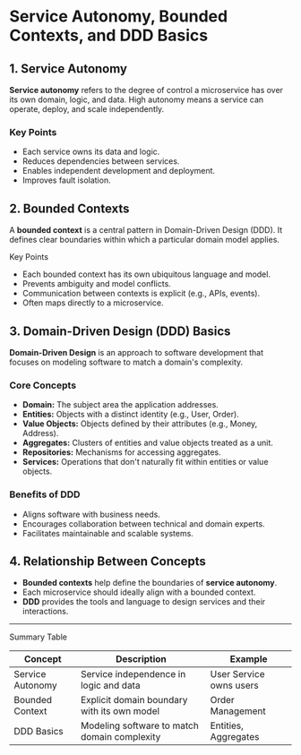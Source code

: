 # Service Autonomy, Bounded Contexts, and DDD Basics

## 1. Service Autonomy

**Service autonomy** refers to the degree of control a microservice has over its own domain, logic, and data. High autonomy means a service can operate, deploy, and scale independently.

### Key Points

- Each service owns its data and logic.
- Reduces dependencies between services.
- Enables independent development and deployment.
- Improves fault isolation.

## 2. Bounded Contexts

A **bounded context** is a central pattern in Domain-Driven Design (DDD). It defines clear boundaries within which a particular domain model applies.

Key Points

- Each bounded context has its own ubiquitous language and model.
- Prevents ambiguity and model conflicts.
- Communication between contexts is explicit (e.g., APIs, events).
- Often maps directly to a microservice.

## 3. Domain-Driven Design (DDD) Basics

**Domain-Driven Design** is an approach to software development that focuses on modeling software to match a domain's complexity.

### Core Concepts

- **Domain:** The subject area the application addresses.
- **Entities:** Objects with a distinct identity (e.g., User, Order).
- **Value Objects:** Objects defined by their attributes (e.g., Money, Address).
- **Aggregates:** Clusters of entities and value objects treated as a unit.
- **Repositories:** Mechanisms for accessing aggregates.
- **Services:** Operations that don't naturally fit within entities or value objects.

### Benefits of DDD

- Aligns software with business needs.
- Encourages collaboration between technical and domain experts.
- Facilitates maintainable and scalable systems.

## 4. Relationship Between Concepts

- **Bounded contexts** help define the boundaries of **service autonomy**.
- Each microservice should ideally align with a bounded context.
- **DDD** provides the tools and language to design services and their interactions.

---

Summary Table

| Concept           | Description                                      | Example                |
|-------------------|--------------------------------------------------|------------------------|
| Service Autonomy  | Service independence in logic and data           | User Service owns users|
| Bounded Context   | Explicit domain boundary with its own model      | Order Management       |
| DDD Basics        | Modeling software to match domain complexity     | Entities, Aggregates   |
